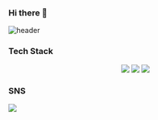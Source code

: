 ### Hi there 👋
![header](https://capsule-render.vercel.app/api?type=cylinder&color=gradient&height=150&section=header&text=Welcome%20To%20Hyewon's%20GitHub&fontSize=45&animation=twinkling&fontColor=d6ace6&fontAlign=50)
<!--
**Leehyewon96/Leehyewon96** is a ✨ _special_ ✨ repository because its `README.md` (this file) appears on your GitHub profile.


- 🔭 I’m currently working on ...
- 🌱 I’m currently learning ...
- 👯 I’m looking to collaborate on ...
- 🤔 I’m looking for help with ...
- 💬 Ask me about ...
- 📫 How to reach me: ...
- 😄 Pronouns: ...
- ⚡ Fun fact: ...
-->



### Tech Stack
<p align="center">
<img src="https://img.shields.io/badge/c++-00599C?style=for-the-badge&logo=cplusplus&logoColor=black"> <img src="https://img.shields.io/badge/csharp-99CC00?style=for-the-badge&logo=sharp&logoColor=black">
<img src="https://img.shields.io/badge/unity-FFFFFF?style=for-the-badge&logo=unity&logoColor=black">
</p>

### SNS
<a href="https://www.instagram.com/hyeoniworld" target="_blank"><img src="https://img.shields.io/badge/Instagram-E4405F?style=flat-square&logo=instagram&logoColor=white"/></a>
